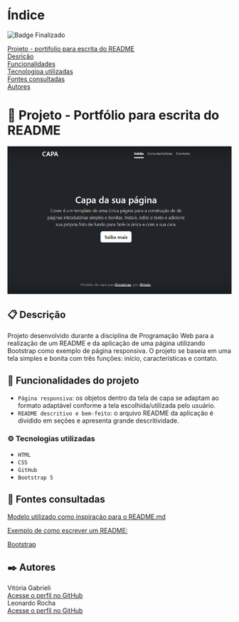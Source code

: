 # Índice

 ![Badge Finalizado](http://img.shields.io/static/v1?label=STATUS&message=FINALIZADO&color=GREEN&style=for-the-badge)

[ Projeto - portifolio para escrita do README](#projeto---portifolio-para-escrita-do-readme)  
[Desrição](#descri%C3%A7%C3%A3o)  
[Funcionalidades](#funcionalidades)  
[Tecnologioa utilizadas](#tecnologioa-utilizadas)  
[Fontes consultadas](#fontes-consultadas)  
[Autores](#autores)  

# 🚀 Projeto - Portfólio para escrita do README
![image](img/capa.png)

## 📋 Descrição

 Projeto desenvolvido durante a disciplina de Programação Web para a realização de um README e da aplicação de uma página utilizando Bootstrap como exemplo de página responsiva. O projeto se baseia em uma tela simples e bonita com três funções: início, características e contato.  


 ## :hammer: Funcionalidades do projeto

- `Página responsiva`: os objetos dentro da tela de capa se adaptam ao formato adaptável conforme a tela escolhida/utilizada pelo usuário.  
- `README descritivo e bem-feito`: o arquivo README da aplicação é dividido em seções e apresenta grande descritividade.  


### ⚙️ Tecnologias utilizadas

- `HTML` 
- `CSS`
- `GitHub`
- `Bootstrap 5` 

## 📄 Fontes consultadas


[Modelo utilizado como inspiração para o README.md](https://gist.github.com/lohhans/f8da0b147550df3f96914d3797e9fb89)  

[Exemplo de como escrever um README:](https://www.alura.com.br/artigos/escrever-bom-readme)  

[Bootstrap](https://getbootstrap.com/)

## ✒️ Autores

Vitória Gabrieli  
[Acesse o perfil no GitHub](https://github.com/vickieww)  
Leonardo Rocha  
[Acesse o perfil no GitHub](https://github.com/LeonardoRochaMarista)  